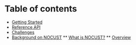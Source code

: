 # Table of contents

* [Getting Started](README.md)
* [Reference API](reference-api.md)
* [Challenges](challenges.md)
* [Background on NOCUST](background.md)
** [What is NOCUST?](relatedwork.md)
** [Overview](overview.md)

